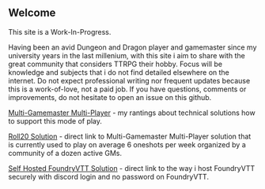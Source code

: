 ## Welcome

This site is a Work-In-Progress.

Having been an avid Dungeon and Dragon player and gamemaster since my university years in the last millenium, with this site i aim to share with the great community that considers TTRPG their hobby. Focus will be knowledge and subjects that i do not find detailed elsewhere on the internet. Do not expect professional writing nor frequent updates because this is a work-of-love, not a paid job. If you have questions, comments or improvements, do not hesitate to open an issue on this github.


[Multi-Gamemaster Multi-Player](/mgmp/README.md) - my rantings about technical solutions how to support this mode of play.

[Roll20 Solution](/mgmp/roll20/README.md) - direct link to Multi-Gamemaster Multi-Player solution that is currently used to play on average 6 oneshots per week organized by a community of a dozen active GMs.

[Self Hosted FoundryVTT Solution](/mgmp/foundry/selfhosting.md) - direct link to the way i host FoundryVTT securely with discord login and no password on FoundryVTT.
